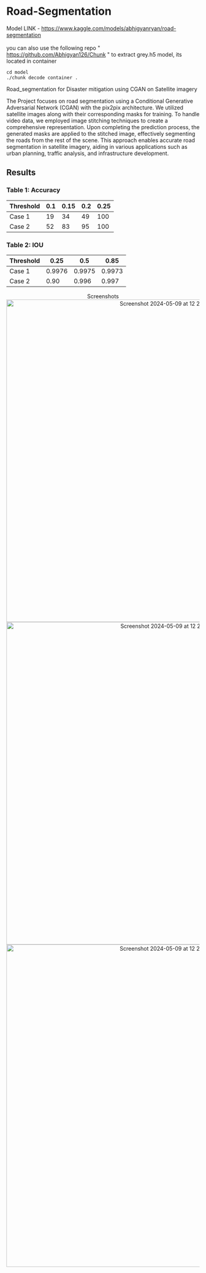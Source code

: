 # Road-Segmentation
Model LINK - https://www.kaggle.com/models/abhigyanryan/road-segmentation <br>
<br>
you can also use the following repo " https://github.com/Abhigyan126/Chunk " to extract grey.h5 model, its located in container
```
cd model
./chunk decode container .
```
Road_segmentation for Disaster mitigation using CGAN on Satellite imagery  

The Project focuses on road segmentation using a Conditional Generative Adversarial Network (CGAN) with the pix2pix architecture. We utilized satellite images along with their corresponding masks for training. To handle video data, we employed image stitching techniques to create a comprehensive representation. Upon completing the prediction process, the generated masks are applied to the stitched image, effectively segmenting the roads from the rest of the scene. This approach enables accurate road segmentation in satellite imagery, aiding in various applications such as urban planning, traffic analysis, and infrastructure development.

## Results

### Table 1: Accuracy

| Threshold | 0.1  | 0.15 | 0.2  | 0.25 |
|-----------|------|------|------|------|
| Case 1    | 19   | 34   | 49   | 100  |
| Case 2    | 52   | 83   | 95   | 100  |

### Table 2: IOU

| Threshold | 0.25 | 0.5  | 0.85 |
|-----------|------|------|------|
| Case 1    | 0.9976 | 0.9975 | 0.9973 |
| Case 2    | 0.90 | 0.996 | 0.997 |

<p align="center">
Screenshots<br>
<img width="839" alt="Screenshot 2024-05-09 at 12 23 48 AM" src="https://github.com/Abhigyan126/Road-Segmentation/assets/108809711/21a0862d-e150-4249-b798-cf33206fe442"><br>
<img width="839" alt="Screenshot 2024-05-09 at 12 24 17 AM" src="https://github.com/Abhigyan126/Road-Segmentation/assets/108809711/b2406c63-a2e0-46df-9418-960ffffe4b24"><br>
<img width="839" alt="Screenshot 2024-05-09 at 12 24 29 AM" src="https://github.com/Abhigyan126/Road-Segmentation/assets/108809711/9ef69c60-8b50-4092-a089-c7c91f3ee46a"><br>

</p>
